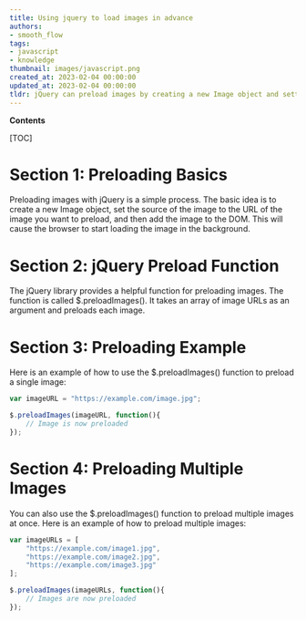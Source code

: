 ```yaml
---
title: Using jquery to load images in advance
authors:
- smooth_flow
tags:
- javascript
- knowledge
thumbnail: images/javascript.png
created_at: 2023-02-04 00:00:00
updated_at: 2023-02-04 00:00:00
tldr: jQuery can preload images by creating a new Image object and setting its source to the image`s URL.
---
```


**Contents**

[TOC]

# Section 1: Preloading Basics
Preloading images with jQuery is a simple process. The basic idea is to create a new Image object, set the source of the image to the URL of the image you want to preload, and then add the image to the DOM. This will cause the browser to start loading the image in the background.

# Section 2: jQuery Preload Function
The jQuery library provides a helpful function for preloading images. The function is called $.preloadImages(). It takes an array of image URLs as an argument and preloads each image.

# Section 3: Preloading Example
Here is an example of how to use the $.preloadImages() function to preload a single image:

```javascript
var imageURL = "https://example.com/image.jpg";

$.preloadImages(imageURL, function(){
    // Image is now preloaded
});
```

# Section 4: Preloading Multiple Images
You can also use the $.preloadImages() function to preload multiple images at once. Here is an example of how to preload multiple images:

```javascript
var imageURLs = [
    "https://example.com/image1.jpg",
    "https://example.com/image2.jpg",
    "https://example.com/image3.jpg"
];

$.preloadImages(imageURLs, function(){
    // Images are now preloaded
});
```
